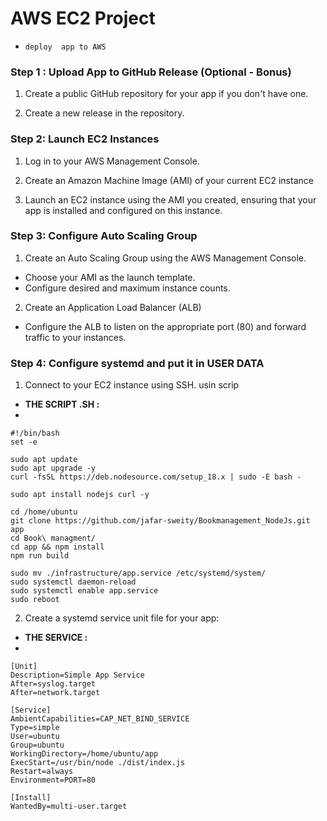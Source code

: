 # AWS EC2 Project 
- `deploy  app to AWS`
### Step 1 : Upload App to GitHub Release (Optional - Bonus)

1. Create a public GitHub repository for your app if you don't have one.

2. Create a new release in the repository.


### Step 2: Launch EC2 Instances

1. Log in to your AWS Management Console.

2. Create an Amazon Machine Image (AMI) of your current EC2 instance 
3. Launch an EC2 instance using the AMI you created, ensuring that your app is installed and configured on this instance.

### Step 3: Configure Auto Scaling Group

1. Create an Auto Scaling Group using the AWS Management Console.
- Choose your AMI as the launch template.
- Configure desired and maximum instance counts.


2. Create an Application Load Balancer (ALB)
- Configure the ALB to listen on the appropriate port (80) and forward traffic to your instances.

### Step 4: Configure systemd and put it in USER DATA 

1. Connect to your EC2 instance using SSH. usin scrip 
- **THE SCRIPT .SH :**
- 
```
#!/bin/bash
set -e

sudo apt update
sudo apt upgrade -y
curl -fsSL https://deb.nodesource.com/setup_18.x | sudo -E bash -

sudo apt install nodejs curl -y

cd /home/ubuntu
git clone https://github.com/jafar-sweity/Bookmanagement_NodeJs.git app
cd Book\ managment/
cd app && npm install
npm run build

sudo mv ./infrastructure/app.service /etc/systemd/system/
sudo systemctl daemon-reload
sudo systemctl enable app.service
sudo reboot
```

2. Create a systemd service unit file for your app:
 - **THE SERVICE :**
 - 
 ```
 [Unit]
Description=Simple App Service
After=syslog.target
After=network.target

[Service]
AmbientCapabilities=CAP_NET_BIND_SERVICE
Type=simple
User=ubuntu
Group=ubuntu
WorkingDirectory=/home/ubuntu/app
ExecStart=/usr/bin/node ./dist/index.js
Restart=always
Environment=PORT=80

[Install]
WantedBy=multi-user.target
```
